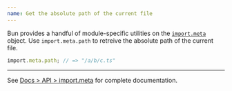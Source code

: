 ```yaml
---
name: Get the absolute path of the current file
---
```


Bun provides a handful of module-specific utilities on the [`import.meta`](/docs/api/import-meta) object. Use `import.meta.path` to retreive the absolute path of the current file.

```ts#/a/b/c.ts
import.meta.path; // => "/a/b/c.ts"
```

---

See [Docs > API > import.meta](/docs/api/import-meta) for complete documentation.
